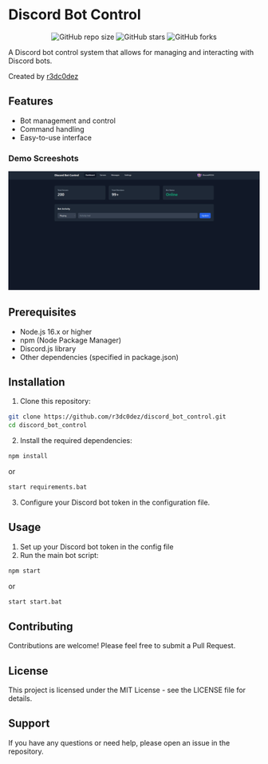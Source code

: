 # Discord Bot Control

<div align="center">
  
  ![GitHub repo size](https://img.shields.io/github/repo-size/r3dc0dez/youtubev2)
  ![GitHub stars](https://img.shields.io/github/stars/r3dc0dez/youtubev2?style=social)
  ![GitHub forks](https://img.shields.io/github/forks/r3dc0dez/youtubev2?style=social)

</div>


A Discord bot control system that allows for managing and interacting with Discord bots.

Created by [r3dc0dez](https://github.com/r3dc0dez)

## Features

- Bot management and control
- Command handling
- Easy-to-use interface

### Demo Screeshots

![Discord Demo](views/git-preview.png "Desktop Demo")

## Prerequisites

- Node.js 16.x or higher
- npm (Node Package Manager)
- Discord.js library
- Other dependencies (specified in package.json)

## Installation

1. Clone this repository:
```bash
git clone https://github.com/r3dc0dez/discord_bot_control.git
cd discord_bot_control
```

2. Install the required dependencies:
```bash
npm install
```
or 
```bash
start requirements.bat
```
3. Configure your Discord bot token in the configuration file.

## Usage

1. Set up your Discord bot token in the config file
2. Run the main bot script:
```bash
npm start
```
or
```bash
start start.bat
```

## Contributing

Contributions are welcome! Please feel free to submit a Pull Request.

## License

This project is licensed under the MIT License - see the LICENSE file for details.

## Support

If you have any questions or need help, please open an issue in the repository.

